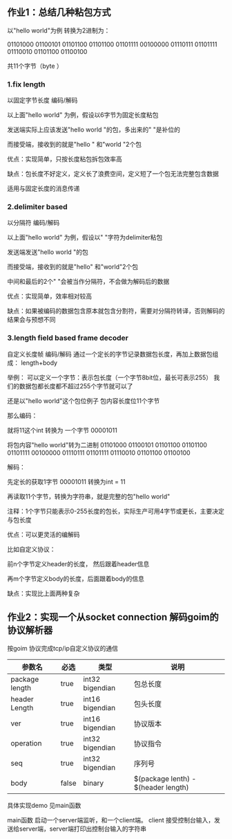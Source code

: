 
## 作业1：总结几种粘包方式
以"hello world"为例
转换为2进制为：

01101000
01100101
01101100
01101100
01101111
00100000
01110111
01101111
01110010
01101100
01100100

共11个字节（byte ）


### 1.fix length
以固定字节长度 编码/解码

以上面"hello world" 为例，假设以6字节为固定长度粘包

发送端实际上应该发送"hello world "的包，多出来的" "是补位的

而接受端，接收到的就是"hello " 和"world "2个包

优点：实现简单，只按长度粘包拆包效率高

缺点：包长度不好定义，定义长了浪费空间，定义短了一个包无法完整包含数据

适用与固定长度的消息传递

### 2.delimiter based 
以分隔符 编码/解码

以上面"hello world" 为例，假设以" "字符为delimiter粘包

发送端发送"hello world "的包

而接受端，接收到的就是"hello" 和"world"2个包

中间和最后的2个" "会被当作分隔符，不会做为解码后的数据

优点：实现简单，效率相对较高

缺点：如果被编码的数据包含原本就包含分割符，需要对分隔符转译，否则解码的结果会与预想不同


### 3.length field based frame decoder
自定义长度帧 编码/解码
通过一个定长的字节记录数据包长度，再加上数据包组成：
length+body

举例：
可以定义一个字节：表示包长度（一个字节8bit位，最长可表示255）
我们的数据包都长度都不超过255个字节就可以了

还是以"hello world"这个包位例子
包内容长度位11个字节

那么编码：

就将11这个int 转换为 一个字节 00001011

将包内容"hello world"转为二进制
01101000
01100101
01101100
01101100
01101111
00100000
01110111
01101111
01110010
01101100
01100100

解码：

先定长的获取1字节 00001011 转换为int = 11

再读取11个字节，转换为字符串，就是完整的包"hello world"

注释：1个字节只能表示0-255长度的包长，实际生产可用4字节或更长，主要决定与包长度

优点：可以更灵活的编解码

比如自定义协议：

前n个字节定义header的长度， 然后跟着header信息

再m个字节定义body的长度，后面跟着body的信息

缺点：实现比上面两种复杂


## 作业2：实现一个从socket connection 解码goim的协议解析器

按goim 协议完成tcp/ip自定义协议的通信

参数名            | 必选    | 类型              | 说明
----------------|-------|-----------------|------------------------------------------
package length | true  | int32 bigendian | 包总长度
header Length  | true  | int16 bigendian | 包头长度
ver            | true  | int16 bigendian | 协议版本
operation      | true  | int32 bigendian | 协议指令
seq            | true  | int32 bigendian | 序列号
body           | false | binary          | $\(package lenth\) \- $\(header length\) 


具体实现demo 见main函数

main函数 启动一个server端监听，和一个client端。
client 接受控制台输入，发送给server端，server端打印出控制台输入的字符串


